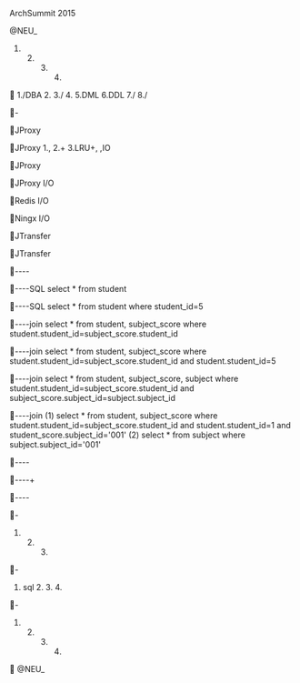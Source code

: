 ArchSummit 2015
 
 @NEU_


1. 2. 3. 4.






1./DBA 2. 3./ 4. 5.DML 6.DDL 7./ 8./

-



JProxy





JProxy
1., 2.+ 3.LRU+, ,IO

JProxy

JProxy I/O 

Redis I/O 

Ningx I/O 

JTransfer

JTransfer

----

----SQL
select * from student

----SQL
select * from student where student_id=5

----join
select * from student, subject_score where student.student_id=subject_score.student_id

----join
select * from student, subject_score where student.student_id=subject_score.student_id and student.student_id=5

----join
select * from student, subject_score, subject where student.student_id=subject_score.student_id and subject_score.subject_id=subject.subject_id

----join
(1) select * from student, subject_score where student.student_id=subject_score.student_id and student.student_id=1 and student_score.subject_id='001'
(2) select * from subject where subject.subject_id='001'

----

----+

----

-
1.  2.  3. 

-
1. sql 2.  3.   4. 

-
1.  2.  3.   4. 

 @NEU_

